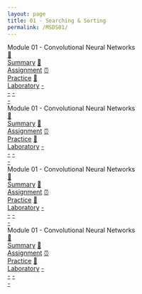 ```yaml
---
layout: page
title: 01 - Searching & Sorting
permalink: /MSDS01/
---
```


<div class="row">
  <div class="btn text">
    <div class="btn name">Module 01 - Convolutional Neural Networks</div>
    <div class="row" style="grid-template-columns: 1fr 1fr 1fr 1fr 1fr 1fr;">
      <a href="/02-MSDS-Courses/MSDS01/M1/" class="btn box1">📝<br>Summary</a>
      <a href="/02-MSDS-Courses/MSDS01/M1/" class="btn box2">📖<br>Assignment</a>
      <a href="/02-MSDS-Courses/MSDS01/M1/" class="btn box3">⏰<br>Practice</a>
      <a href="/02-MSDS-Courses/MSDS01/M1/" class="btn box4">📂<br>Laboratory</a>
      <a href="" class="btn empty">-<br>-</a>
      <a href="" class="btn empty">-<br>-</a>
    </div>
  </div>
</div>

<div class="row">
  <div class="btn text">
    <div class="btn name">Module 01 - Convolutional Neural Networks</div>
    <div class="row" style="grid-template-columns: 1fr 1fr 1fr 1fr 1fr 1fr;">
      <a href="/02-MSDS-Courses/MSDS01/M1/" class="btn box1">📝<br>Summary</a>
      <a href="/02-MSDS-Courses/MSDS01/M1/" class="btn box2">📖<br>Assignment</a>
      <a href="/02-MSDS-Courses/MSDS01/M1/" class="btn box3">⏰<br>Practice</a>
      <a href="/02-MSDS-Courses/MSDS01/M1/" class="btn box4">📂<br>Laboratory</a>
      <a href="" class="btn empty">-<br>-</a>
      <a href="" class="btn empty">-<br>-</a>
    </div>
  </div>
</div>

<div class="row">
  <div class="btn text">
    <div class="btn name">Module 01 - Convolutional Neural Networks</div>
    <div class="row" style="grid-template-columns: 1fr 1fr 1fr 1fr 1fr 1fr;">
      <a href="/02-MSDS-Courses/MSDS01/M1/" class="btn box1">📝<br>Summary</a>
      <a href="/02-MSDS-Courses/MSDS01/M1/" class="btn box2">📖<br>Assignment</a>
      <a href="/02-MSDS-Courses/MSDS01/M1/" class="btn box3">⏰<br>Practice</a>
      <a href="/02-MSDS-Courses/MSDS01/M1/" class="btn box4">📂<br>Laboratory</a>
      <a href="" class="btn empty">-<br>-</a>
      <a href="" class="btn empty">-<br>-</a>
    </div>
  </div>
</div>

<div class="row">
  <div class="btn text">
    <div class="btn name">Module 01 - Convolutional Neural Networks</div>
    <div class="row" style="grid-template-columns: 1fr 1fr 1fr 1fr 1fr 1fr;">
      <a href="/02-MSDS-Courses/MSDS01/M1/" class="btn box1">📝<br>Summary</a>
      <a href="/02-MSDS-Courses/MSDS01/M1/" class="btn box2">📖<br>Assignment</a>
      <a href="/02-MSDS-Courses/MSDS01/M1/" class="btn box3">⏰<br>Practice</a>
      <a href="/02-MSDS-Courses/MSDS01/M1/" class="btn box4">📂<br>Laboratory</a>
      <a href="" class="btn empty">-<br>-</a>
      <a href="" class="btn empty">-<br>-</a>
    </div>
  </div>
</div>

<br><br><br><br><br><br><br><br><br><br><br><br><br><br><br>
<br><br><br><br><br><br><br><br><br><br><br><br><br><br><br>